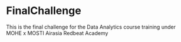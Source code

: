 # FinalChallenge
This is the final challenge for the Data Analytics course training under MOHE x MOSTI Airasia Redbeat Academy
